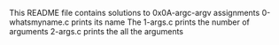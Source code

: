 This README file contains solutions to 0x0A-argc-argv assignments
0-whatsmyname.c prints its name
The 1-args.c prints the number of arguments
2-args.c prints the all the arguments
